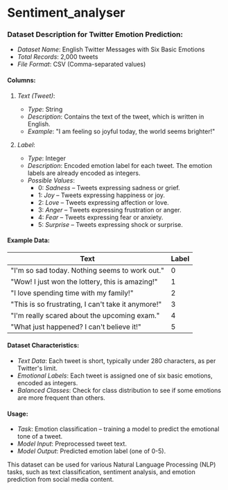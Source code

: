# Sentiment_analyser

### Dataset Description for Twitter Emotion Prediction:

- *Dataset Name*: English Twitter Messages with Six Basic Emotions
- *Total Records*: 2,000 tweets
- *File Format*: CSV (Comma-separated values)

#### Columns:
1. *Text (Tweet)*:
   - *Type*: String
   - *Description*: Contains the text of the tweet, which is written in English.
   - *Example*: "I am feeling so joyful today, the world seems brighter!"

2. *Label*:
   - *Type*: Integer
   - *Description*: Encoded emotion label for each tweet. The emotion labels are already encoded as integers.
   - *Possible Values*:
     - 0: *Sadness* – Tweets expressing sadness or grief.
     - 1: *Joy* – Tweets expressing happiness or joy.
     - 2: *Love* – Tweets expressing affection or love.
     - 3: *Anger* – Tweets expressing frustration or anger.
     - 4: *Fear* – Tweets expressing fear or anxiety.
     - 5: *Surprise* – Tweets expressing shock or surprise.

#### Example Data:
| Text                                             | Label |
|--------------------------------------------------|-------|
| "I'm so sad today. Nothing seems to work out."    | 0     |
| "Wow! I just won the lottery, this is amazing!"   | 1     |
| "I love spending time with my family!"           | 2     |
| "This is so frustrating, I can't take it anymore!"| 3     |
| "I'm really scared about the upcoming exam."      | 4     |
| "What just happened? I can't believe it!"         | 5     |

#### Dataset Characteristics:
- *Text Data*: Each tweet is short, typically under 280 characters, as per Twitter's limit.
- *Emotional Labels*: Each tweet is assigned one of six basic emotions, encoded as integers.
- *Balanced Classes*: Check for class distribution to see if some emotions are more frequent than others.

#### Usage:
- *Task*: Emotion classification – training a model to predict the emotional tone of a tweet.
- *Model Input*: Preprocessed tweet text.
- *Model Output*: Predicted emotion label (one of 0-5).

This dataset can be used for various Natural Language Processing (NLP) tasks, such as text classification, sentiment analysis, and emotion prediction from social media content.
